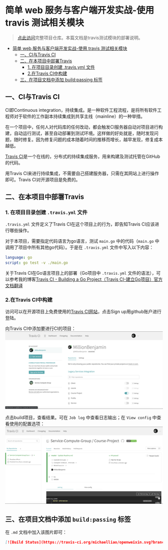 # 简单 web 服务与客户端开发实战-使用 travis 测试相关模块

> [点此访问](https://github.com/Service-Compute-Group/Course-Project)完整项目仓库。本篇文档是travis测试模块的部署说明。

- [简单 web 服务与客户端开发实战-使用 travis 测试相关模块](#%e7%ae%80%e5%8d%95-web-%e6%9c%8d%e5%8a%a1%e4%b8%8e%e5%ae%a2%e6%88%b7%e7%ab%af%e5%bc%80%e5%8f%91%e5%ae%9e%e6%88%98-%e4%bd%bf%e7%94%a8-travis-%e6%b5%8b%e8%af%95%e7%9b%b8%e5%85%b3%e6%a8%a1%e5%9d%97)
  - [一、CI与Travis CI](#%e4%b8%80ci%e4%b8%8etravis-ci)
  - [二、在本项目中部署Travis](#%e4%ba%8c%e5%9c%a8%e6%9c%ac%e9%a1%b9%e7%9b%ae%e4%b8%ad%e9%83%a8%e7%bd%b2travis)
    - [1. 在项目目录创建 .travis.yml 文件](#1-%e5%9c%a8%e9%a1%b9%e7%9b%ae%e7%9b%ae%e5%bd%95%e5%88%9b%e5%bb%ba-travisyml-%e6%96%87%e4%bb%b6)
    - [2.在Travis CI中构建](#2%e5%9c%a8travis-ci%e4%b8%ad%e6%9e%84%e5%bb%ba)
  - [三、在项目文档中添加 build:passing 标签](#%e4%b8%89%e5%9c%a8%e9%a1%b9%e7%9b%ae%e6%96%87%e6%a1%a3%e4%b8%ad%e6%b7%bb%e5%8a%a0-buildpassing-%e6%a0%87%e7%ad%be)

## 一、CI与Travis CI
CI即Continuous integration，持续集成。是一种软件工程流程，是将所有软件工程师对于软件的工作副本持续集成到共享主线（mainline）的一种举措。

在一个项目中，任何人对代码库的任何改动，都会触发CI服务器自动对项目进行构建，自动运行测试，甚至自动部署到测试环境。这样做的好处就是，随时发现问题，随时修复。因为修复问题的成本随着时间的推移而增长，越早发现，修复成本越低。

[Travis CI](https://travis-ci.org/)是一个在线的，分布式的持续集成服务，用来构建及测试托管在GitHub的代码。

用Travis CI来进行持续集成，不需要自己搭建服务器，只需在其网站上进行操作即可。Travis CI对开源项目是免费的。

## 二、在本项目中部署Travis
### 1. 在项目目录创建 `.travis.yml` 文件
`.travis.yml` 文件定义了Travis CI在这个项目上的行为，即告知Travis CI应该进行哪些操作。

对于本项目，需要指定代码语言为go语言，测试 `main.go` 中的代码（`main.go` 中调用了项目中所有其他go代码）。于是在 `.travis.yml` 文件中写入以下内容：
``` yaml
language: go
script: go test -v ./main.go
```

关于Travis CI在Go语言项目上的部署（Go项目中 `.travis.yml` 文件的语法），可以参考我的博客[Travis CI - Building a Go Project（Travis CI-建立Go项目）官方文档翻译](https://millionbenjamin.github.io/Service-Computing/Blogs/Blog5_Travis_CI-Building-a-Go-Project_translation/content)

### 2.在Travis CI中构建
访问可以在开源项目上免费使用的[Travis CI网站](https://travis-ci.org/)，点击Sign up用github账户进行登陆。

向Travis CI中添加要进行CI的项目：
![](./images/add_proj.png)

点击build项目，查看结果。可在 `Job log` 中查看日志输出；在 `View config` 中查看使用的配置选项：
![](./images/build_result.png)

## 三、在项目文档中添加 `build:passing` 标签
在 `.md` 文档中加入该图片即可：
``` markdown
[![Build Status](https://travis-ci.org/michaelliao/openweixin.svg?branch=master)](https://travis-ci.org/michaelliao/openweixin)
```





